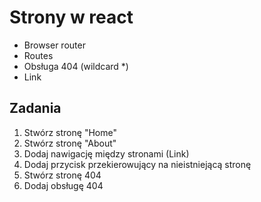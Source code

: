 # Strony w react

- Browser router
- Routes
- Obsługa 404 (wildcard *)
- Link

## Zadania
1. Stwórz stronę "Home"
2. Stwórz stronę "About"
3. Dodaj nawigację między stronami (Link)
4. Dodaj przycisk przekierowujący na nieistniejącą stronę
5. Stwórz stronę 404
6. Dodaj obsługę 404